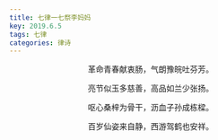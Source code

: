 ```yaml
---
title: 七律一七祭李妈妈
key: 2019.6.5
tags: 七律
categories: 律诗
---
```


<p align="center">革命青春献衷肠，气朗豫皖吐芬芳。
</p>
<p align="center">亮节似玉多慈善，高品如兰少张扬。
</p>
<p align="center">呕心桑梓为骨干，沥血子孙成栋樑。
</p>
<p align="center">百岁仙姿来自静，西游驾鹤也安祥。
</p>
